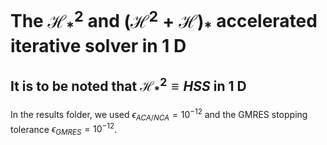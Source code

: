 # The $\mathcal{H}^2_{ * }$ and ${(\mathcal{H}^2 + \mathcal{H})}_{ * }$ accelerated iterative solver in $1$ D
## It is to be noted that $\mathcal{H}^2_{ * } \equiv HSS$ in $1$ D
In the results folder, we used $\epsilon_{ACA/NCA} = 10^{-12}$ and the GMRES stopping tolerance $\epsilon_{GMRES} = 10^{-12}$.
